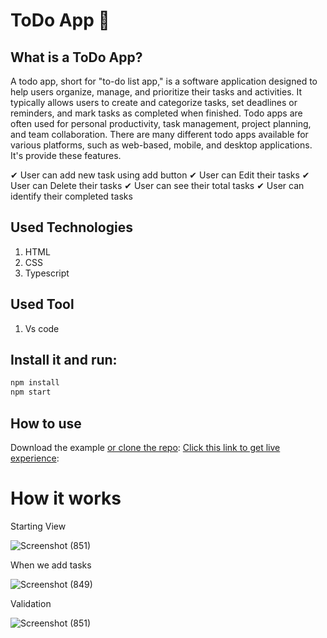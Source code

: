 # ToDo App 📝

## What is a ToDo App?

A todo app, short for "to-do list app," is a software application designed to help users organize, manage, and prioritize their tasks and activities. It typically allows users to create and categorize tasks, set deadlines or reminders, and mark tasks as completed when finished. Todo apps are often used for personal productivity, task management, project planning, and team collaboration. There are many different todo apps available for various platforms, such as web-based, mobile, and desktop applications. It's provide these features.

✔ User can add new task using add button
✔ User can Edit their tasks
✔ User can Delete their tasks
✔ User can see their total tasks
✔ User can identify their completed tasks

## Used Technologies

1. HTML
2. CSS
3. Typescript

## Used Tool

1. Vs code

## Install it and run:

```sh
npm install
npm start
```

## How to use

Download the example [or clone the repo](https://github.com/Hashininirasha/TODO-TS.git):
[Click this link to get live experience](https://hashininirasha.github.io/TODO-TS/):

# How it works

Starting View

![Screenshot (851)](https://user-images.githubusercontent.com/52965775/231115218-239ddb46-155e-4bc4-9615-608cefebf224.png)

When we add tasks

![Screenshot (849)](https://user-images.githubusercontent.com/52965775/231115350-64c06880-263e-416c-bcaf-091fc09ceaa4.png)

Validation 

![Screenshot (851)](https://user-images.githubusercontent.com/52965775/231115440-91ca0f38-ae03-4c88-8eb2-4abd9e2c44b4.png)


